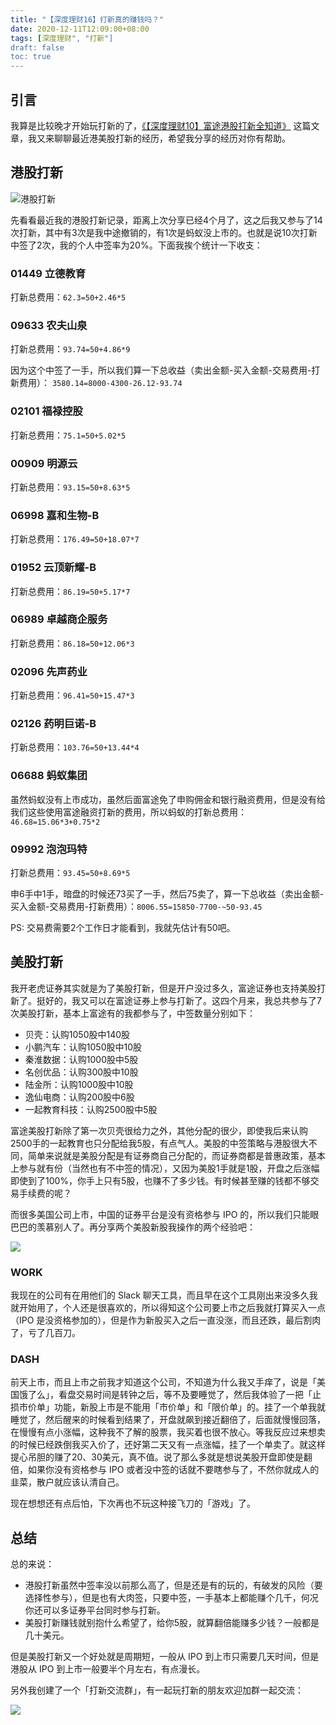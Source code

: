 ```yaml
---
title: "【深度理财16】打新真的赚钱吗？"
date: 2020-12-11T12:09:00+08:00
tags: [深度理财", "打新"]
draft: false
toc: true
---
```


## 引言

我算是比较晚才开始玩打新的了，[《【深度理财10】富途港股打新全知道》](https://blog.forecho.com/financedeep-10.html) 这篇文章，我又来聊聊最近港美股打新的经历，希望我分享的经历对你有帮助。

## 港股打新

![港股打新](https://blog-1251237404.cos.ap-guangzhou.myqcloud.com/20201211C29zj2.png)

先看看最近我的港股打新记录，距离上次分享已经4个月了，这之后我又参与了14次打新，其中有3次是我中途撤销的，有1次是蚂蚁没上市的。也就是说10次打新中签了2次，我的个人中签率为20%。下面我挨个统计一下收支：

<!--more-->

### 01449 立德教育

打新总费用：`62.3=50+2.46*5`

### 09633 农夫山泉

打新总费用：`93.74=50+4.86*9`

因为这个中签了一手，所以我们算一下总收益（卖出金额-买入金额-交易费用-打新费用）：
`3580.14=8000-4300-26.12-93.74` 

### 02101 福禄控股

打新总费用：`75.1=50+5.02*5`

### 00909 明源云

打新总费用：`93.15=50+8.63*5`

### 06998 嘉和生物-B

打新总费用：`176.49=50+18.07*7`

### 01952 云顶新耀-B

打新总费用：`86.19=50+5.17*7`

### 06989 卓越商企服务

打新总费用：`86.18=50+12.06*3`

### 02096 先声药业

打新总费用：`96.41=50+15.47*3`

### 02126 药明巨诺-B

打新总费用：`103.76=50+13.44*4`

### 06688 蚂蚁集团

虽然蚂蚁没有上市成功，虽然后面富途免了申购佣金和银行融资费用，但是没有给我们这些使用富途融资打新的费用，所以蚂蚁的打新总费用：`46.68=15.06*3+0.75*2`

### 09992 泡泡玛特

打新总费用：`93.45=50+8.69*5`

申6手中1手，暗盘的时候还73买了一手，然后75卖了，算一下总收益（卖出金额-买入金额-交易费用-打新费用）：`8006.55=15850-7700-~50-93.45`

PS: 交易费需要2个工作日才能看到，我就先估计有50吧。

## 美股打新

我开老虎证券其实就是为了美股打新，但是开户没过多久，富途证券也支持美股打新了。挺好的，我又可以在富途证券上参与打新了。这四个月来，我总共参与了7次美股打新，基本上富途有的我都参与了，中签数量分别如下：

- 贝壳：认购1050股中140股
- 小鹏汽车：认购1050股中10股
- 秦淮数据：认购1000股中5股
- 名创优品：认购300股中10股
- 陆金所：认购1000股中10股
- 逸仙电商：认购200股中6股
- 一起教育科技：认购2500股中5股

富途美股打新除了第一次贝壳很给力之外，其他分配的很少，即使我后来认购2500手的一起教育也只分配给我5股，有点气人。美股的中签策略与港股很大不同，简单来说就是美股分配是有证券商自己分配的，而证券商都是普惠政策，基本上参与就有份（当然也有不中签的情况），又因为美股1手就是1股，开盘之后涨幅即使到了100%，你手上只有5股，也赚不了多少钱。有时候甚至赚的钱都不够交易手续费的呢？

而很多美国公司上市，中国的证券平台是没有资格参与 IPO 的，所以我们只能眼巴巴的羡慕别人了。再分享两个美股新股我操作的两个经验吧：

![](https://blog-1251237404.cos.ap-guangzhou.myqcloud.com/20201211RGEeMx.jpg)

### WORK

我现在的公司有在用他们的 Slack 聊天工具，而且早在这个工具刚出来没多久我就开始用了，个人还是很喜欢的，所以得知这个公司要上市之后我就打算买入一点（IPO 是没资格参加的），但是作为新股买入之后一直没涨，而且还跌，最后割肉了，亏了几百刀。

### DASH

前天上市，而且上市之前我才知道这个公司，不知道为什么我又手痒了，说是「美国饿了么」，看盘交易时间是转钟之后，等不及要睡觉了，然后我体验了一把「止损市价单」功能，新股上市是不能用「市价单」和「限价单」的。挂了一个单我就睡觉了，然后醒来的时候看到结果了，开盘就飙到接近翻倍了，后面就慢慢回落，在慢慢有点小涨幅，这种我不了解的股票，我买着也很不放心。等我反应过来想卖的时候已经跌倒我买入价了，还好第二天又有一点涨幅，挂了一个单卖了。就这样提心吊胆的赚了20、30美元，真不值。说了那么多就是想说美股开盘即使是翻倍，如果你没有资格参与 IPO 或者没中签的话就不要瞎参与了，不然你就成人的韭菜，散户就应该认清自己。

现在想想还有点后怕，下次再也不玩这种接飞刀的「游戏」了。

## 总结

总的来说：

- 港股打新虽然中签率没以前那么高了，但是还是有的玩的，有破发的风险（要选择性参与），但是也有大肉签，只要中签，一手基本上都能赚个几千，何况你还可以多证券平台同时参与打新。
- 美股打新赚钱就别抱什么希望了，给你5股，就算翻倍能赚多少钱？一般都是几十美元。

但是美股打新又一个好处就是周期短，一般从 IPO 到上市只需要几天时间，但是港股从 IPO 到上市一般要半个月左右，有点漫长。

另外我创建了一个「打新交流群」，有一起玩打新的朋友欢迎加群一起交流：

![](https://blog-1251237404.cos.ap-guangzhou.myqcloud.com/20201222VJDx4e.jpg)
